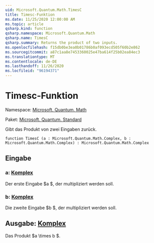 ```yaml
---
uid: Microsoft.Quantum.Math.TimesC
title: Timesc-Funktion
ms.date: 11/25/2020 12:00:00 AM
ms.topic: article
qsharp.kind: function
qsharp.namespace: Microsoft.Quantum.Math
qsharp.name: TimesC
qsharp.summary: Returns the product of two inputs.
ms.openlocfilehash: f15db0be3ea0b01786b0af093ecd505f60b2e862
ms.sourcegitcommit: a87c1aa8e7453360025e47ba614f25b02ea84ec3
ms.translationtype: MT
ms.contentlocale: de-DE
ms.lasthandoff: 11/26/2020
ms.locfileid: "96194371"
---
```

# <a name="timesc-function"></a>Timesc-Funktion

Namespace: [Microsoft. Quantum. Math](xref:Microsoft.Quantum.Math)

Paket: [Microsoft. Quantum. Standard](https://nuget.org/packages/Microsoft.Quantum.Standard)


Gibt das Produkt von zwei Eingaben zurück.

```qsharp
function TimesC (a : Microsoft.Quantum.Math.Complex, b : Microsoft.Quantum.Math.Complex) : Microsoft.Quantum.Math.Complex
```


## <a name="input"></a>Eingabe

### <a name="a--complex"></a>a: [Komplex](xref:Microsoft.Quantum.Math.Complex)

Der erste Eingabe $a $, der multipliziert werden soll.


### <a name="b--complex"></a>b: [Komplex](xref:Microsoft.Quantum.Math.Complex)

Die zweite Eingabe $b $, der multipliziert werden soll.



## <a name="output--complex"></a>Ausgabe: [Komplex](xref:Microsoft.Quantum.Math.Complex)

Das Produkt $a \times b $.